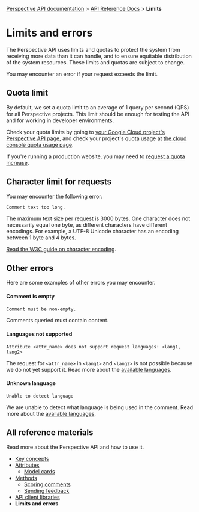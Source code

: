 [Perspective API documentation](../README.md) > [API Reference Docs](README.md) > **Limits**

# Limits and errors

The Perspective API uses limits and quotas to protect the system from receiving
more data than it can handle, and to ensure equitable distribution of the
system resources. These limits and quotas are subject to change.

You may encounter an error if your request exceeds the limit.

## Quota limit

By default, we set a quota limit to an average of 1 query per second (QPS) for
all Perspective projects. This limit should be enough for testing the API and
for working in developer environments.

Check your quota limits by going to
[your Google Cloud project's Perspective API page](https://console.cloud.google.com/apis/api/commentanalyzer.googleapis.com/quotas),
and check your project's quota usage at
[the cloud console quota usage page](https://console.cloud.google.com/iam-admin/quotas).

If you're running a production website, you may need to
[request a quota increase](https://support.perspectiveapi.com/s/request-quota-increase).

## Character limit for requests

You may encounter the following error:

```
Comment text too long.
```

The maximum text size per request is 3000 bytes. One character does not
necessarily equal one byte, as different characters have different encodings.
For example, a UTF-8 Unicode character has an encoding between 1 byte and 4
bytes.

[Read the W3C guide on character encoding](https://www.w3.org/International/questions/qa-what-is-encoding).


## Other errors

Here are some examples of other errors you may encounter.

#### Comment is empty

```
Comment must be non-empty.
```

Comments queried must contain content.

#### Languages not supported

```
Attribute <attr_name> does not support request languages: <lang1, lang2>
```

The request for `<attr_name>` in `<lang1>` and `<lang2>` is not possible
because we do not yet support it. Read more about the
[available languages](models.md#specifying-language).

#### Unknown language

```
Unable to detect language
```

We are unable to detect what language is being used in the comment. Read more
about the [available languages](models.md#specifying-language).

## All reference materials

Read more about the Perspective API and how to use it.

* [Key concepts](key-concepts.md)
* [Attributes](models.md)
   * [Model cards](model-cards/README.md)
* [Methods](methods.md)
   * [Scoring comments](methods.md#scoring-comments-analyzecomment)
   * [Sending feedback](methods.md#sending-feedback-suggestcommentscore)
* [API client libraries](clients.md)
* **Limits and errors**
